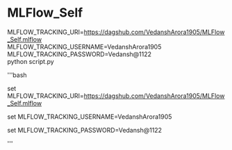 # MLFlow_Self

MLFLOW_TRACKING_URI=https://dagshub.com/VedanshArora1905/MLFlow_Self.mlflow \
MLFLOW_TRACKING_USERNAME=VedanshArora1905 \
MLFLOW_TRACKING_PASSWORD=Vedansh@1122 \
python script.py


'''bash

set MLFLOW_TRACKING_URI=https://dagshub.com/VedanshArora1905/MLFlow_Self.mlflow

set MLFLOW_TRACKING_USERNAME=VedanshArora1905

set MLFLOW_TRACKING_PASSWORD=Vedansh@1122

'''
